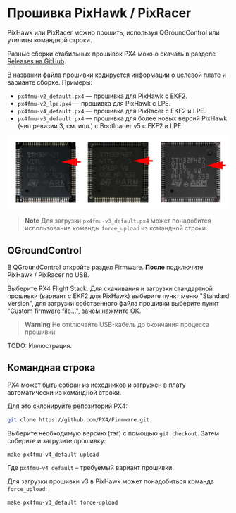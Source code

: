 Прошивка PixHawk / PixRacer
===

PixHawk или PixRacer можно прошить, используя QGroundControl или утилиты командной строки.

Разные сборки стабильных прошивок PX4 можно скачать в разделе [Releases на GitHub](https://github.com/PX4/Firmware/releases).

В названии файла прошивки кодируется информации о целевой плате и варианте сборке. Примеры:

* `px4fmu-v2_default.px4` — прошивка для PixHawk с EKF2.
* `px4fmu-v2_lpe.px4` — прошивка для PixHawk с LPE.
* `px4fmu-v4_default.px4` — прошивка для PixRacer с EKF2 и LPE.
* `px4fmu-v3_default.px4` — прошивка для более новых версий PixHawk (чип ревизии 3, см. илл.) с Bootloader v5 с EKF2 и LPE.

![](assets/stmrev.jpg)

> **Note** Для загрузки `px4fmu-v3_default.px4` может понадобится использование команды `force_upload` из командной строки.

QGroundControl
---

В QGroundControl откройте раздел Firmware. **После** подключите PixHawk / PixRacer по USB.

Выберите PX4 Flight Stack. Для скачивания и загрузки стандартной прошивки (вариант с EKF2 для PixHawk) выберите пункт меню "Standard Version", для загрузки собственного файла прошивки выберите пункт "Custom firmware file...", зачем нажмите OK.

> **Warning** Не отключайте USB-кабель до окончания процесса прошивки.

TODO: Иллюстрация.

Командная строка
---

PX4 может быть собран из исходников и загружен в плату автоматически из командной строки.

Для это склонируйте репозиторий PX4:

```bash
git clone https://github.com/PX4/Firmware.git
```

Выберите необходимую версию (тэг) с помощью `git checkout`. Затем соберите и загрузите прошивку:

```
make px4fmu-v4_default upload
```

Где `px4fmu-v4_default` – требуемый вариант прошивки.

Для загрузки прошивки v3 в PixHawk может понадобиться команда `force_upload`:

```
make px4fmu-v3_default force-upload
```
